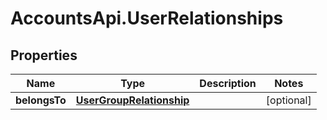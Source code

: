 # AccountsApi.UserRelationships

## Properties
Name | Type | Description | Notes
------------ | ------------- | ------------- | -------------
**belongsTo** | [**UserGroupRelationship**](UserGroupRelationship.md) |  | [optional] 
